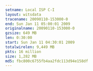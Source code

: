 ```yaml
---
setname: Local ISP C-I
layout: witsdata
tracename: 20090110-153000-0
end: Sun Jan 11 05:00:01 2009
originalname: 20090110-153000-0
gzsize: 649 MB
len: 0:30:00
start: Sun Jan 11 04:30:01 2009
totalwirelen: 9,449 MB
pkts: 16 million
size: 1,282 MB
md5: fbc800c6755fb4aa2fdc113d94e158df
---
```

